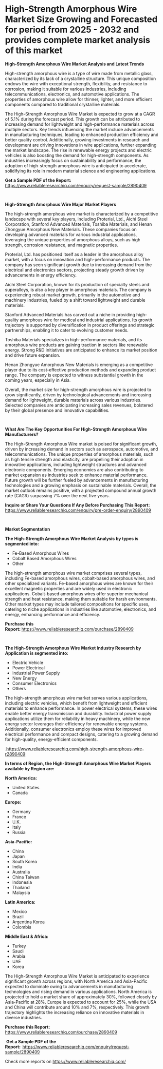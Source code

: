 <p><h1>High-Strength Amorphous Wire Market Size Growing and Forecasted for period from 2025 - 2032 and provides complete market analysis of this market</h1></p><p><strong>High-Strength Amorphous Wire Market Analysis and Latest Trends</strong></p>
<p><p>High-strength amorphous wire is a type of wire made from metallic glass, characterized by its lack of a crystalline structure. This unique composition endows the wire with exceptional strength, flexibility, and resistance to corrosion, making it suitable for various industries, including telecommunications, electronics, and automotive applications. The properties of amorphous wire allow for thinner, lighter, and more efficient components compared to traditional crystalline materials.</p><p>The High-Strength Amorphous Wire Market is expected to grow at a CAGR of 5.1% during the forecast period. This growth can be attributed to increasing demand for lightweight and high-performance materials across multiple sectors. Key trends influencing the market include advancements in manufacturing techniques, leading to enhanced production efficiency and better quality control. Additionally, growing investments in research and development are driving innovations in wire applications, further expanding the market landscape. The rise in renewable energy projects and electric vehicles is also boosting the demand for high-strength components. As industries increasingly focus on sustainability and performance, the adoption of high-strength amorphous wire is anticipated to accelerate, solidifying its role in modern material science and engineering applications.</p></p>
<p><strong>Get a Sample PDF of the Report:&nbsp;</strong> <a href="https://www.reliableresearchiq.com/enquiry/request-sample/2890409?utm_campaign=3323&utm_medium=2&utm_source=Github&utm_content=ia&utm_term=14032025&utm_id=high-strength-amorphous-wire">https://www.reliableresearchiq.com/enquiry/request-sample/2890409</a></p>
<p>&nbsp;</p>
<p><strong>High-Strength Amorphous Wire Major Market Players</strong></p>
<p><p>The high-strength amorphous wire market is characterized by a competitive landscape with several key players, including Proterial, Ltd., Aichi Steel Corporation, Stanford Advanced Materials, Toshiba Materials, and Henan Zhongyue Amorphous New Materials. These companies focus on developing advanced materials for various industrial applications, leveraging the unique properties of amorphous alloys, such as high strength, corrosion resistance, and magnetic properties.</p><p>Proterial, Ltd. has positioned itself as a leader in the amorphous alloy market, with a focus on innovation and high-performance products. The company has seen significant growth due to increasing demand from the electrical and electronics sectors, projecting steady growth driven by advancements in energy efficiency.</p><p>Aichi Steel Corporation, known for its production of specialty steels and superalloys, is also a key player in amorphous materials. The company is experiencing robust market growth, primarily in the automotive and machinery industries, fueled by a shift toward lightweight and durable materials.</p><p>Stanford Advanced Materials has carved out a niche in providing high-quality amorphous wire for medical and industrial applications. Its growth trajectory is supported by diversification in product offerings and strategic partnerships, enabling it to cater to evolving customer needs.</p><p>Toshiba Materials specializes in high-performance materials, and its amorphous wire products are gaining traction in sectors like renewable energy. Strong R&D initiatives are anticipated to enhance its market position and drive future expansion.</p><p>Henan Zhongyue Amorphous New Materials is emerging as a competitive player due to its cost-effective production methods and expanding product range. The company is expected to witness substantial growth in the coming years, especially in Asia.</p><p>Overall, the market size for high-strength amorphous wire is projected to grow significantly, driven by technological advancements and increasing demand for lightweight, durable materials across various industries. Selected companies are anticipating increasing sales revenues, bolstered by their global presence and innovative capabilities.</p></p>
<p>&nbsp;</p>
<p><strong>What Are The Key Opportunities For High-Strength Amorphous Wire Manufacturers?</strong></p>
<p><p>The High-Strength Amorphous Wire market is poised for significant growth, driven by increasing demand in sectors such as aerospace, automotive, and telecommunications. The unique properties of amorphous materials, such as high tensile strength and elasticity, are propelling their adoption in innovative applications, including lightweight structures and advanced electronic components. Emerging economies are also contributing to market expansion as industries seek to enhance material performance. Future growth will be further fueled by advancements in manufacturing technologies and a growing emphasis on sustainable materials. Overall, the market outlook remains positive, with a projected compound annual growth rate (CAGR) surpassing 7% over the next five years.</p></p>
<p><strong>Inquire or Share Your Questions If Any Before Purchasing This Report:</strong> <a href="https://www.reliableresearchiq.com/enquiry/pre-order-enquiry/2890409?utm_campaign=3323&utm_medium=2&utm_source=Github&utm_content=ia&utm_term=14032025&utm_id=high-strength-amorphous-wire">https://www.reliableresearchiq.com/enquiry/pre-order-enquiry/2890409</a></p>
<p>&nbsp;</p>
<p><strong>Market Segmentation</strong></p>
<p><strong>The High-Strength Amorphous Wire Market Analysis by types is segmented into:</strong></p>
<p><ul><li>Fe-Based Amorphous Wires</li><li>Cobalt Based Amorphous Wires</li><li>Other</li></ul></p>
<p><p>The high-strength amorphous wire market comprises several types, including Fe-based amorphous wires, cobalt-based amorphous wires, and other specialized variants. Fe-based amorphous wires are known for their excellent magnetic properties and are widely used in electronic applications. Cobalt-based amorphous wires offer superior mechanical strength and heat resistance, making them suitable for harsh environments. Other market types may include tailored compositions for specific uses, catering to niche applications in industries like automotive, electronics, and energy, enhancing performance and efficiency.</p></p>
<p><strong>Purchase this Report:&nbsp;</strong><a href="https://www.reliableresearchiq.com/purchase/2890409?utm_campaign=3323&utm_medium=2&utm_source=Github&utm_content=ia&utm_term=14032025&utm_id=high-strength-amorphous-wire">https://www.reliableresearchiq.com/purchase/2890409</a></p>
<p>&nbsp;</p>
<p><strong>The High-Strength Amorphous Wire Market Industry Research by Application is segmented into:</strong></p>
<p><ul><li>Electric Vehicle</li><li>Power Electrical</li><li>Industrial Power Supply</li><li>New Energy</li><li>Consumer Electronics</li><li>Others</li></ul></p>
<p><p>The high-strength amorphous wire market serves various applications, including electric vehicles, which benefit from lightweight and efficient materials to enhance performance. In power electrical systems, these wires enable better energy transmission and durability. Industrial power supply applications utilize them for reliability in heavy machinery, while the new energy sector leverages their efficiency for renewable energy systems. Additionally, consumer electronics employ these wires for improved electrical performance and compact designs, catering to a growing demand for high-quality, energy-efficient components.</p></p>
<p><a href="https://www.reliableresearchiq.com/high-strength-amorphous-wire-r2890409?utm_campaign=3323&utm_medium=2&utm_source=Github&utm_content=ia&utm_term=14032025&utm_id=high-strength-amorphous-wire">&nbsp;https://www.reliableresearchiq.com/high-strength-amorphous-wire-r2890409</a></p>
<p><strong>In terms of Region, the High-Strength Amorphous Wire Market Players available by Region are:</strong></p>
<p>
    <p> <strong> North America: </strong>
        <ul>
            <li>United States</li>
            <li>Canada</li>
        </ul>
        </p> 
    <p> <strong> Europe: </strong>
        <ul>
            <li>Germany</li>
            <li>France</li>
            <li>U.K.</li>
            <li>Italy</li>
            <li>Russia</li>
        </ul>
        </p> 
    <p> <strong> Asia-Pacific: </strong>
        <ul>
            <li>China</li>
            <li>Japan</li>
            <li>South Korea</li>
            <li>India</li>
            <li>Australia</li>
            <li>China Taiwan</li>
            <li>Indonesia</li>
            <li>Thailand</li>
            <li>Malaysia</li>
        </ul>
        </p> 
    <p> <strong> Latin America: </strong>
        <ul>
            <li>Mexico</li>
            <li>Brazil</li>
            <li>Argentina Korea</li>
            <li>Colombia</li>
        </ul>
        </p> 
    <p> <strong> Middle East & Africa: </strong>
        <ul>
            <li>Turkey</li>
            <li>Saudi</li>
            <li>Arabia</li>
            <li>UAE</li>
            <li>Korea</li>
        </ul>
    </p>
    </p>
<p><p>The High-Strength Amorphous Wire Market is anticipated to experience significant growth across regions, with North America and Asia-Pacific expected to dominate owing to advancements in manufacturing technologies and rising demand in various applications. North America is projected to hold a market share of approximately 30%, followed closely by Asia-Pacific at 28%. Europe is expected to account for 25%, while the USA and China will contribute around 10% and 7%, respectively. This growth trajectory highlights the increasing reliance on innovative materials in diverse industries.</p></p>
<p><strong>Purchase this Report: </strong><a href="https://www.reliableresearchiq.com/purchase/2890409?utm_campaign=3323&utm_medium=2&utm_source=Github&utm_content=ia&utm_term=14032025&utm_id=high-strength-amorphous-wire">https://www.reliableresearchiq.com/purchase/2890409</a></p>
<p>&nbsp;<strong>Get a Sample PDF of the Report:&nbsp;&nbsp;</strong><a href="https://www.reliableresearchiq.com/enquiry/request-sample/2890409?utm_campaign=3323&utm_medium=2&utm_source=Github&utm_content=ia&utm_term=14032025&utm_id=high-strength-amorphous-wire">https://www.reliableresearchiq.com/enquiry/request-sample/2890409</a></p>
<p><strong></strong></p>
<p>Check more reports on <a href="https://www.reliableresearchiq.com/?utm_campaign=3323&utm_medium=2&utm_source=Github&utm_content=ia&utm_term=14032025&utm_id=high-strength-amorphous-wire">https://www.reliableresearchiq.com/</a></p>